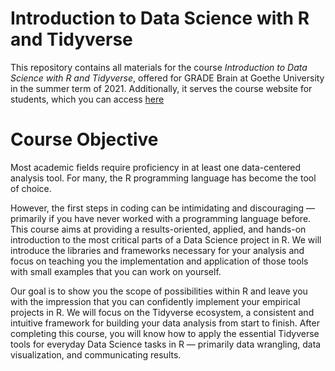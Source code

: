 # Introduction to Data Science with R and Tidyverse

This repository contains all materials for the course *Introduction to Data Science with R and Tidyverse*, offered for GRADE Brain at Goethe University in the summer term of 2021.
Additionally, it serves the course website for students, which you can access [here](https://lukas-jue.github.io/intro-tidyverse)

# Course Objective

Most academic fields require proficiency in at least one data-centered analysis tool.
For many, the R programming language has become the tool of choice.

However, the first steps in coding can be intimidating and discouraging — primarily if you have never worked with a programming language before.
This course aims at providing a results-oriented, applied, and hands-on introduction to the most critical parts of a Data Science project in R.
We will introduce the libraries and frameworks necessary for your analysis and focus on teaching you the implementation and application of those tools with small examples that you can work on yourself.

Our goal is to show you the scope of possibilities within R and leave you with the impression that you can confidently implement your empirical projects in R.
We will focus on the Tidyverse ecosystem, a consistent and intuitive framework for building your data analysis from start to finish.
After completing this course, you will know how to apply the essential Tidyverse tools for everyday Data Science tasks in R — primarily data wrangling, data visualization, and communicating results.
